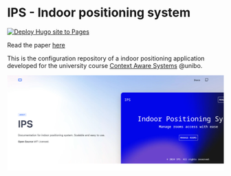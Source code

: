 # IPS - Indoor positioning system

[![Deploy Hugo site to Pages](https://github.com/micheledinelli/ips-config/actions/workflows/hugo.yaml/badge.svg)](https://github.com/micheledinelli/ips-config/actions/workflows/hugo.yaml)

Read the paper [here](https://aas.puter.site/)

This is the configuration repository of a indoor positioning application developed for the university course [Context Aware Systems](https://www.unibo.it/it/studiare/dottorati-master-specializzazioni-e-altra-formazione/insegnamenti/insegnamento/2023/479036) @unibo.

![docs home page](./docs/assets/images/docs-home.png)
